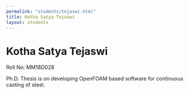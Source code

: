 ```yaml
---
permalink: "students/tejaswi.html"
title: Kotha Satya Tejaswi
layout: students
---
```

# Kotha Satya Tejaswi

Roll No: MM18D028

Ph.D. Thesis is on developing OpenFOAM based software for continuous casting of steel.
